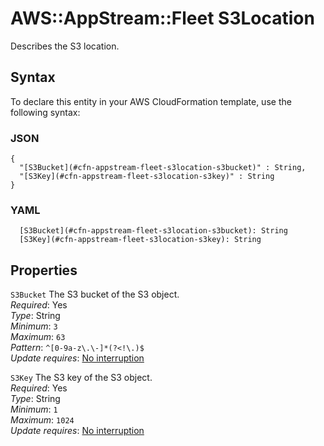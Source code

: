# AWS::AppStream::Fleet S3Location<a name="aws-properties-appstream-fleet-s3location"></a>

Describes the S3 location\.

## Syntax<a name="aws-properties-appstream-fleet-s3location-syntax"></a>

To declare this entity in your AWS CloudFormation template, use the following syntax:

### JSON<a name="aws-properties-appstream-fleet-s3location-syntax.json"></a>

```
{
  "[S3Bucket](#cfn-appstream-fleet-s3location-s3bucket)" : String,
  "[S3Key](#cfn-appstream-fleet-s3location-s3key)" : String
}
```

### YAML<a name="aws-properties-appstream-fleet-s3location-syntax.yaml"></a>

```
  [S3Bucket](#cfn-appstream-fleet-s3location-s3bucket): String
  [S3Key](#cfn-appstream-fleet-s3location-s3key): String
```

## Properties<a name="aws-properties-appstream-fleet-s3location-properties"></a>

`S3Bucket`  <a name="cfn-appstream-fleet-s3location-s3bucket"></a>
The S3 bucket of the S3 object\.  
*Required*: Yes  
*Type*: String  
*Minimum*: `3`  
*Maximum*: `63`  
*Pattern*: `^[0-9a-z\.\-]*(?<!\.)$`  
*Update requires*: [No interruption](https://docs.aws.amazon.com/AWSCloudFormation/latest/UserGuide/using-cfn-updating-stacks-update-behaviors.html#update-no-interrupt)

`S3Key`  <a name="cfn-appstream-fleet-s3location-s3key"></a>
The S3 key of the S3 object\.  
*Required*: Yes  
*Type*: String  
*Minimum*: `1`  
*Maximum*: `1024`  
*Update requires*: [No interruption](https://docs.aws.amazon.com/AWSCloudFormation/latest/UserGuide/using-cfn-updating-stacks-update-behaviors.html#update-no-interrupt)